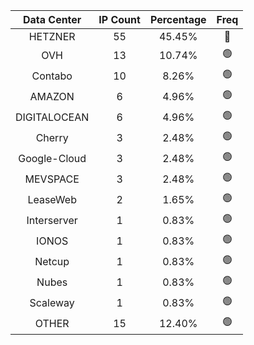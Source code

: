 | Data Center | IP Count | Percentage | Freq |
|:------------:|:--------:|:-----------:|:-----:|
| HETZNER | 55 | 45.45% | 🔴 |
| OVH | 13 | 10.74% | 🟢 |
| Contabo | 10 | 8.26% | 🟢 |
| AMAZON | 6 | 4.96% | 🟢 |
| DIGITALOCEAN | 6 | 4.96% | 🟢 |
| Cherry | 3 | 2.48% | 🟢 |
| Google-Cloud | 3 | 2.48% | 🟢 |
| MEVSPACE | 3 | 2.48% | 🟢 |
| LeaseWeb | 2 | 1.65% | 🟢 |
| Interserver | 1 | 0.83% | 🟢 |
| IONOS | 1 | 0.83% | 🟢 |
| Netcup | 1 | 0.83% | 🟢 |
| Nubes | 1 | 0.83% | 🟢 |
| Scaleway | 1 | 0.83% | 🟢 |
| OTHER | 15 | 12.40% | 🟢 |